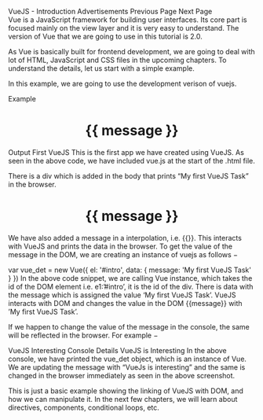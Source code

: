 

VueJS - Introduction
Advertisements
 Previous Page Next Page  
Vue is a JavaScript framework for building user interfaces. Its core part is focused mainly on the view layer and it is very easy to understand. The version of Vue that we are going to use in this tutorial is 2.0.

As Vue is basically built for frontend development, we are going to deal with lot of HTML, JavaScript and CSS files in the upcoming chapters. To understand the details, let us start with a simple example.

In this example, we are going to use the development verison of vuejs.

Example
<html>
   <head>
      <title>VueJs Introduction</title>
      <script type = "text/javascript" src = "js/vue.js"></script>
   </head>
   <body>
      <div id = "intro" style = "text-align:center;">
         <h1>{{ message }}</h1>
      </div>
      <script type = "text/javascript">
         var vue_det = new Vue({
            el: '#intro',
            data: {
               message: 'My first VueJS Task'
            }
         });
      </script>
   </body>
</html>
Output
First VueJS
This is the first app we have created using VueJS. As seen in the above code, we have included vue.js at the start of the .html file.

<script type = "text/javascript" src = "js/vue.js"></script>
There is a div which is added in the body that prints “My first VueJS Task” in the browser.

<div id = "intro" style = "text-align:center;">
   <h1>{{ message }}</h1>
</div>
We have also added a message in a interpolation, i.e. {{}}. This interacts with VueJS and prints the data in the browser. To get the value of the message in the DOM, we are creating an instance of vuejs as follows −

var vue_det = new Vue({
   el: '#intro',
   data: {
      message: 'My first VueJS Task'
   }
})
In the above code snippet, we are calling Vue instance, which takes the id of the DOM element i.e. e1:’#intro’, it is the id of the div. There is data with the message which is assigned the value ‘My first VueJS Task’. VueJS interacts with DOM and changes the value in the DOM {{message}} with ’My first VueJS Task’.

If we happen to change the value of the message in the console, the same will be reflected in the browser. For example −

VueJS Interesting
Console Details
VueJS is Interesting
In the above console, we have printed the vue_det object, which is an instance of Vue. We are updating the message with “VueJs is interesting” and the same is changed in the browser immediately as seen in the above screenshot.

This is just a basic example showing the linking of VueJS with DOM, and how we can manipulate it. In the next few chapters, we will learn about directives, components, conditional loops, etc.

